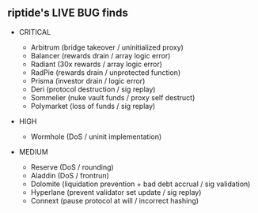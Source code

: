 ## riptide's LIVE BUG finds

- CRITICAL
  - Arbitrum (bridge takeover / uninitialized proxy)
  - Balancer (rewards drain / array logic error)
  - Radiant (30x rewards / array logic error)
  - RadPie (rewards drain / unprotected function)
  - Prisma (investor drain / logic error)
  - Deri (protocol destruction / sig replay)
  - Sommelier (nuke vault funds / proxy self destruct)
  - Polymarket (loss of funds / sig replay)

- HIGH
  - Wormhole (DoS / uninit implementation)
 
- MEDIUM
  - Reserve (DoS / rounding)
  - Aladdin (DoS / frontrun)
  - Dolomite (liquidation prevention + bad debt accrual / sig validation)
  - Hyperlane (prevent validator set update / sig replay)
  - Connext (pause protocol at will / incorrect hashing)
